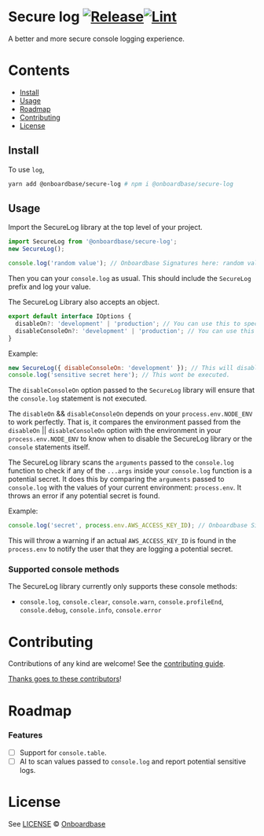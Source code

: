 <div align=“center”>

# Secure log [![Release](https://github.com/onboardbase/secure-log/actions/workflows/main.yml/badge.svg)](https://github.com/onboardbase/secure-log/actions/workflows/main.yml)[![Lint](https://github.com/onboardbase/secure-log/actions/workflows/main.yml/badge.svg)](https://github.com/onboardbase/secure-log/actions/workflows/main.yml)

A better and more secure console logging experience.
</div>

# Contents

- [Install](#install)
- [Usage](#usage)
- [Roadmap](#roadmap)
- [Contributing](#contributing)
- [License](#license)

## Install
To use `log`,

```bash
yarn add @onboardbase/secure-log # npm i @onboardbase/secure-log
```

## Usage
Import the SecureLog library at the top level of your project.

```js
import SecureLog from '@onboardbase/secure-log';
new SecureLog();

console.log('random value'); // Onboardbase Signatures here: random value.
```

Then you can your `console.log` as usual. This should include the `SecureLog` prefix and log your value.

The SecureLog Library also accepts an object.

```js
export default interface IOptions {
  disableOn?: 'development' | 'production'; // You can use this to specify if you want the SecureLog library to be disabled in a specific environment
  disableConsoleOn?: 'development' | 'production'; // You can use this to disable console entirely in a specific environment
}
```

Example:

```js
new SecureLog({ disableConsoleOn: 'development' }); // This will disable the SecureLog library on development environment.
console.log('sensitive secret here'); // This wont be executed.
```

The `disableConsoleOn` option passed to the `SecureLog` library will ensure that the `console.log` statement is not executed.

The `disableOn` && `disableConsoleOn` depends on your `process.env.NODE_ENV` to work perfectly. That is, it compares the environment passed from the `disableOn` || `disableConsoleOn` option with the environment in your `process.env.NODE_ENV` to know when to disable the SecureLog library or the `console` statements itself.

The SecureLog library scans the `arguments` passed to the `console.log` function to check if any of the `...args` inside your `console.log` function is a potential secret. It does this by comparing the `arguments` passed to `console.log` with the values of your current environment: `process.env`. It throws an error if any potential secret is found.

Example:

```js
console.log('secret', process.env.AWS_ACCESS_KEY_ID); // Onboardbase Signatures here: ************ is a valid secret for the key: AWS_ACCESS_KEY_ID
```

This will throw a warning if an actual `AWS_ACCESS_KEY_ID` is found in the `process.env` to notify the user that they are logging a potential secret.

### Supported console methods

The SecureLog library currently only supports these console methods:

- `console.log`, `console.clear`, `console.warn`, `console.profileEnd`, `console.debug`, `console.info`, `console.error`

# Contributing

Contributions of any kind are welcome! See the [contributing guide](contributing.md).

[Thanks goes to these contributors](https://github.com/onboardbase/secure-log/graphs/contributors)!

# Roadmap

### Features

- [ ] Support for `console.table`.
- [ ] AI to scan values passed to `console.log` and report potential sensitive logs.

# License

See [LICENSE](LICENSE) © [Onboardbase](https://github.com/onboardbase/secure-log/blob/main/LICENSE)
